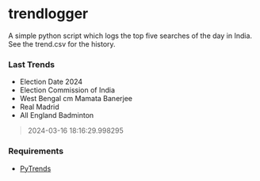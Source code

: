 # trendlogger
A simple python script which logs the top five searches of the day in India.<br>See the trend.csv for the history.<br>

<!-- Last Trends -->
### Last Trends
* Election Date 2024
* Election Commission of India
* West Bengal cm Mamata Banerjee
* Real Madrid
* All England Badminton
> 2024-03-16 18:16:29.998295

<!-- Requirements -->
### Requirements
* [PyTrends](https://github.com/dreyco676/pytrends)
